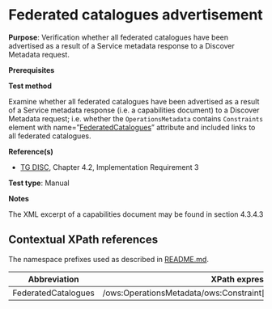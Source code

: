 # Federated catalogues advertisement

**Purpose**: Verification whether all federated catalogues have been advertised as a result of a Service metadata response to a Discover Metadata request.

**Prerequisites**

**Test method**

 Examine whether all federated catalogues have been advertised as a result of a Service metadata response (i.e. a capabilities document) to a Discover Metadata request; i.e. whether the ```OperationsMetadata``` contains ```Constraints``` element with name=”[FederatedCatalogues](FederatedCatalogues)” attribute and included links to all federated catalogues.

**Reference(s)**

* [TG DISC](README.md#ref_TG_DISC), Chapter 4.2, Implementation Requirement 3

**Test type**: Manual

**Notes**

The XML excerpt of a capabilities document may be found in section 4.3.4.3

## Contextual XPath references

The namespace prefixes used as described in [README.md](README.md#namespaces).

Abbreviation                                               |  XPath expression
---------------------------------------------------------- | -------------------------------------------------------------------------
<a name="FederatedCatalogues"></a>FederatedCatalogues | /ows:OperationsMetadata/ows:Constraint[@name='FederatedCatalogues']
